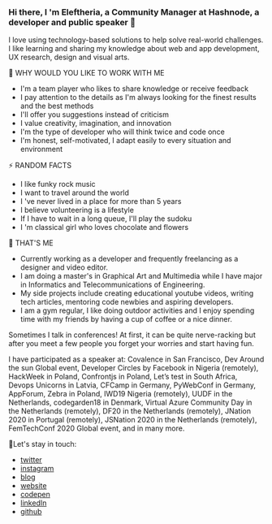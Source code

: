 ### Hi there, I 'm Eleftheria, a Community Manager at Hashnode, a developer and public speaker 👋

I love using technology-based solutions to help solve real-world challenges. I like learning and sharing my knowledge about web and app development, UX research, design and visual arts.

🔭 WHY WOULD YOU LIKE TO WORK WITH ME
- I'm a team player who likes to share knowledge or receive feedback
- I pay attention to the details as I'm always looking for the finest results and the best methods
- I'll offer you suggestions instead of criticism
- I value creativity, imagination, and innovation
- I'm the type of developer who will think twice and code once
- I'm honest, self-motivated, I adapt easily to every situation and environment

⚡ RANDOM FACTS
- I like funky rock music
- I want to travel around the world
- I 've never lived in a place for more than 5 years
- I believe volunteering is a lifestyle
- If I have to wait in a long queue, I'll play the sudoku
- I 'm classical girl who loves chocolate and flowers


🌱 THAT'S ME
- Currently working as a developer and frequently freelancing as a designer and video editor.
- I am doing a master's in Graphical Art and Multimedia while I have major in Informatics and Telecommunications of Engineering.
- My side projects include creating educational youtube videos, writing tech articles, mentoring code newbies and aspiring developers.
- I am a gym regular, I like doing outdoor activities and I enjoy spending time with my friends by having a cup of coffee or a nice dinner.


Sometimes I talk in conferences!
At first, it can be quite nerve-racking but after you meet a few people you forget your worries and start having fun.

I have participated as a speaker at: Covalence in San Francisco, Dev Around the sun Global event, Developer Circles by Facebook in Nigeria (remotely), HackWeek in Poland, Confrontjs in Poland, Let’s test in South Africa, Devops Unicorns in Latvia, CFCamp in Germany, PyWebConf in Germany, AppForum, Zebra in Poland, IWD19 Nigeria (remotely), UUDF in the Netherlands, codegarden18 in Denmark, Virtual Azure Community Day in the Netherlands (remotely), DF20 in the Netherlands (remotely), JNation 2020 in Portugal (remotely), JSNation 2020 in the Netherlands (remotely), FemTechConf 2020 Global event, and in many more.


🙆Let's stay in touch: 
- [twitter](https://twitter.com/BatsouEle)
- [instagram](https://www.instagram.com/elef_in_tech)
- [blog](https://eleftheriabatsou.hashnode.dev)
- [website](http://eleftheriabatsou.com/)
- [codepen](http://codepen.io/EleftheriaBatsou)
- [linkedIn](https://www.linkedin.com/in/eleftheriabatsou)
- [github](https://github.com/EleftheriaBatsou)
<!--
**EleftheriaBatsou/EleftheriaBatsou** is a ✨ _special_ ✨ repository because its `README.md` (this file) appears on your GitHub profile.

Here are some ideas to get you started:

- 🔭 I’m currently working on ...
- 🌱 I’m currently learning ...
- 👯 I’m looking to collaborate on ...
- 🤔 I’m looking for help with ...
- 💬 Ask me about ...
- 📫 How to reach me: ...
- 😄 Pronouns: ...
- ⚡ Fun fact: ...
-->
